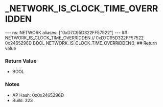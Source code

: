 # _NETWORK_IS_CLOCK_TIME_OVERRIDDEN

--- ns: NETWORK aliases: ["0xD7C95D322FF57522"] --- ## NETWORK_IS_CLOCK_TIME_OVERRIDDEN  // 0xD7C95D322FF57522 0x2465296D BOOL NETWORK_IS_CLOCK_TIME_OVERRIDDEN();   ## Return value

### Return Value
* BOOL

### Notes
* AP Hash: 0x0x2465296D
* Build: 323

